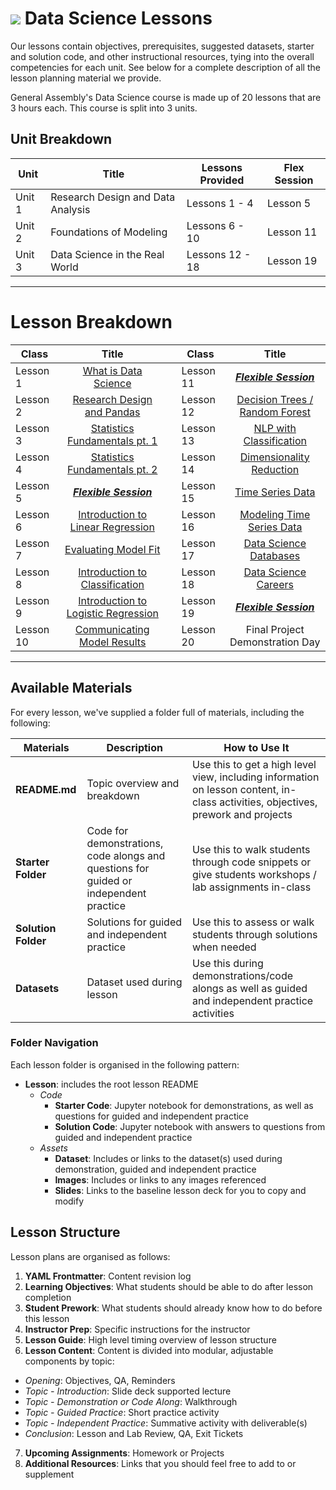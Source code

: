 # ![](https://ga-dash.s3.amazonaws.com/production/assets/logo-9f88ae6c9c3871690e33280fcf557f33.png) Data Science Lessons

Our lessons contain objectives, prerequisites, suggested datasets, starter and solution code, and other instructional resources, tying into the overall competencies for each unit. See below for a complete description of all the lesson planning material we provide.

General Assembly's Data Science course is made up of 20 lessons that are 3 hours each. This course is split into 3 units.

## Unit Breakdown

| Unit | Title | Lessons Provided | Flex Session |
| --- | --- |  --- | --- |
| Unit 1 | Research Design and Data Analysis | Lessons 1 - 4  | Lesson 5 |
| Unit 2 | Foundations of Modeling | Lessons 6 - 10 | Lesson 11 |
| Unit 3 | Data Science in the Real World| Lessons 12 - 18 | Lesson 19 |

---

# Lesson Breakdown

| Class | Title | | Class | Title |
|---|:---:|---|---|:---:|
| Lesson 1 | [What is Data Science](./lesson-01/README.md) || Lesson 11 | [_**Flexible Session**_](./lesson-11/README.md) |
| Lesson 2 | [Research Design and Pandas](./lesson-02/README.md) || Lesson 12 | [Decision Trees / Random Forest](./lesson-12/README.md)|
| Lesson 3| [Statistics Fundamentals pt. 1](./lesson-03/README.md) || Lesson 13 | [NLP with Classification](./lesson-13/README.md) |
| Lesson 4 | [Statistics Fundamentals pt. 2](./lesson-04/README.md) || Lesson 14 | [Dimensionality Reduction](./lesson-14/README.md) |
| Lesson 5 | [_**Flexible Session**_](./lesson-05/README.md) || Lesson 15 | [Time Series Data](./lesson-15/README.md) |
| Lesson 6 | [Introduction to Linear Regression](./lesson-06/README.md) || Lesson 16 | [Modeling Time Series Data](./lesson-16/README.md) |
| Lesson 7 | [Evaluating Model Fit](./lesson-07/README.md) || Lesson 17 | [Data Science Databases](./lesson-17/README.md) |
| Lesson 8 | [Introduction to Classification](./lesson-08/README.md)|| Lesson 18 | [Data Science Careers](./lesson-18/README.md) |
| Lesson 9 | [Introduction to Logistic Regression](./lesson-09/README.md) || Lesson 19 | [_**Flexible Session**_](./lesson-19/README.md) |
| Lesson 10 | [Communicating Model Results](./lesson-10/README.md) ||Lesson 20 | Final Project Demonstration Day |

---

## Available Materials

For every lesson, we've supplied a folder full of materials, including the following:

| Materials | Description | How to Use It |
|----|---------|---------------|
| __README.md__| Topic overview and breakdown | Use this to get a high level view, including information on lesson content, in-class activities, objectives, prework and projects |
| __Starter Folder__| Code for demonstrations, code alongs and questions for guided or independent practice | Use this to walk students through code snippets or give students workshops / lab assignments in-class |
| __Solution Folder__| Solutions for guided and independent practice | Use this to assess or walk students through solutions when needed |
| __Datasets__| Dataset used during lesson | Use this during demonstrations/code alongs as well as guided and independent practice activities |

### Folder Navigation
Each lesson folder is organised in the following pattern:

- **Lesson**: includes the root lesson README
  - _Code_
    - **Starter Code**: Jupyter notebook for demonstrations, as well as questions for guided and independent practice
    - **Solution Code**: Jupyter notebook with answers to questions from guided and independent practice
  - _Assets_
    - **Dataset**: Includes or links to the dataset(s) used during demonstration, guided and independent practice
    - **Images**: Includes or links to any images referenced
    - **Slides**: Links to the baseline lesson deck for you to copy and modify

## Lesson Structure

Lesson plans are organised as follows:

1. **YAML Frontmatter**: Content revision log
2. **Learning Objectives**: What students should be able to do after lesson completion
3. **Student Prework**: What students should already know how to do before this lesson
4. **Instructor Prep**: Specific instructions for the instructor
5. **Lesson Guide**: High level timing overview of lesson structure
6. **Lesson Content**: Content is divided into modular, adjustable components by topic:
  - _Opening_: Objectives, QA, Reminders
  - _Topic - Introduction_: Slide deck supported lecture
  - _Topic - Demonstration or Code Along_: Walkthrough
  - _Topic - Guided Practice_: Short practice activity
  - _Topic - Independent Practice_: Summative activity with deliverable(s)
  - _Conclusion_: Lesson and Lab Review, QA, Exit Tickets
7. **Upcoming Assignments**: Homework or Projects
8. **Additional Resources**: Links that you should feel free to add to or supplement